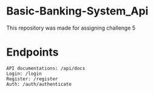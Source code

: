 # Basic-Banking-System_Api
 This repository was made for assigning challenge 5

# Endpoints
    API documentations: /api/docs
    Login: /login
    Register: /register
    Auth: /auth/authenticate